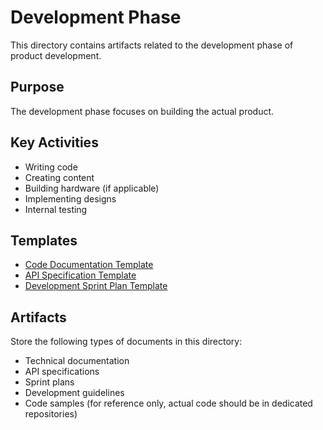 # Development Phase

This directory contains artifacts related to the development phase of product development.

## Purpose
The development phase focuses on building the actual product.

## Key Activities
- Writing code
- Creating content
- Building hardware (if applicable)
- Implementing designs
- Internal testing

## Templates
- [Code Documentation Template](code_doc_template.md)
- [API Specification Template](api_spec_template.md)
- [Development Sprint Plan Template](sprint_plan_template.md)

## Artifacts
Store the following types of documents in this directory:
- Technical documentation
- API specifications
- Sprint plans
- Development guidelines
- Code samples (for reference only, actual code should be in dedicated repositories)